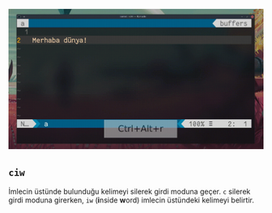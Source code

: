 ![](5.gif)

## `ciw`

İmlecin üstünde bulunduğu kelimeyi silerek girdi moduna geçer. `c` silerek girdi moduna girerken, `iw` (**i**nside **w**ord) imlecin üstündeki kelimeyi belirtir.
